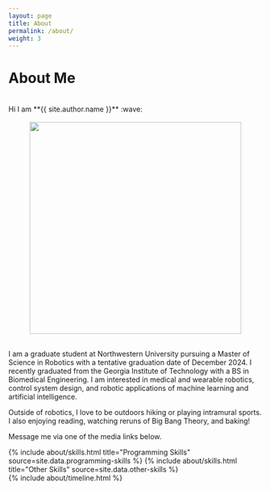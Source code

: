 ```yaml
---
layout: page
title: About
permalink: /about/
weight: 3
---
```


# **About Me**

<br>
Hi I am **{{ site.author.name }}** :wave:
<br>

<br>
<center><img src="{{ site.url }}{{ site.baseurl }}/inserts/Grad_Photo.jpg" width=420/></center>
<br>

I am a graduate student at Northwestern University pursuing a Master of Science in Robotics with a tentative graduation date of December 2024. I recently graduated from the Georgia Institute of Technology with a BS in Biomedical Engineering. I am interested in medical and wearable robotics, control system design, and robotic applications of machine learning and artificial intelligence.

Outside of robotics, I love to be outdoors hiking or playing intramural sports. I also enjoying reading, watching reruns of Big Bang Theory, and baking!

Message me via one of the media links below.

<div class="row">
{% include about/skills.html title="Programming Skills" source=site.data.programming-skills %}
{% include about/skills.html title="Other Skills" source=site.data.other-skills %}
</div>

<div class="row">
{% include about/timeline.html %}
</div>